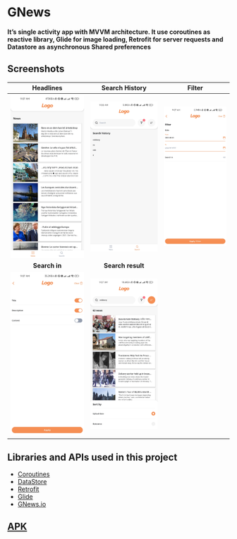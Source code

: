 GNews
======

**It’s single activity app with MVVM architecture. It use coroutines as reactive library, Glide for
image loading, Retrofit for server requests and Datastore as asynchronous Shared preferences**


Screenshots
-----------

|   Headlines   |  Search History   | Filter |
|:-------------:|:-----------------:|:------:|
|     ![6]      |       ![7]        |  ![8]  |
| __Search in__ | __Search result__ |        |
|     ![9]      |       ![10]       |        |

Libraries and APIs used in this project
------------------------------

* [Coroutines][1]
* [DataStore][2]
* [Retrofit][3]
* [Glide][4]
* [GNews.io][5]

[APK][11]
---

[1]: https://developer.android.com/kotlin/coroutines

[2]: https://developer.android.com/topic/libraries/architecture/datastore

[3]: https://square.github.io/retrofit/

[4]: https://github.com/bumptech/glide

[5]: https://gnews.io/

[6]: screenshots/headlines.jpg

[7]: screenshots/history.jpg

[8]: screenshots/filter.jpg

[9]: screenshots/sort.jpg

[10]: screenshots/result.jpg

[11]: GNews_1.0.0.apk